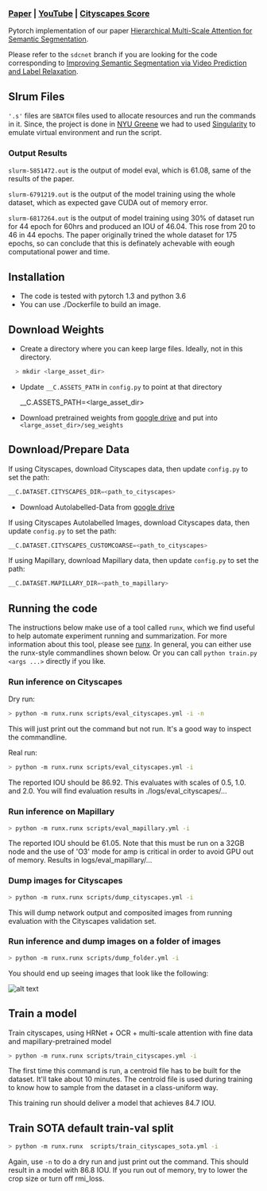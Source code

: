 ### [Paper](https://arxiv.org/abs/2005.10821) | [YouTube](https://youtu.be/odAGA7pFBGA)  | [Cityscapes Score](https://www.cityscapes-dataset.com/method-details/?submissionID=7836) <br>

Pytorch implementation of our paper [Hierarchical Multi-Scale Attention for Semantic Segmentation](https://arxiv.org/abs/2005.10821).<br>

Please refer to the `sdcnet` branch if you are looking for the code corresponding to [Improving Semantic Segmentation via Video Prediction and Label Relaxation](https://nv-adlr.github.io/publication/2018-Segmentation).

## Slrum Files

`'.s'` files are `SBATCH` files used to allocate resources and run the commands in it. Since, the project is done in [NYU Greene](https://www.nyu.edu/research/navigating-research-technology/nyu-greene.html) we had to used [Singularity](https://sylabs.io/singularity/) to emulate virtual environment and run the script.   

### Output Results

`slurm-5851472.out` is the output of model eval, which is 61.08, same of the results of the paper.

`slurm-6791219.out` is the output of the model training using the whole dataset, which as expected gave CUDA out of memory error.

`slurm-6817264.out` is the output of model training using 30% of dataset run for 44 epoch for 60hrs and produced an IOU of 46.04. This rose from 20 to 46 in 44 epochs. The paper originally trined the whole dataset for 175 epochs, so can conclude that this is definately achevable with eough computational power and time.

## Installation 

* The code is tested with pytorch 1.3 and python 3.6
* You can use ./Dockerfile to build an image.


## Download Weights

* Create a directory where you can keep large files. Ideally, not in this directory.
```bash
  > mkdir <large_asset_dir>
```

* Update `__C.ASSETS_PATH` in `config.py` to point at that directory

  __C.ASSETS_PATH=<large_asset_dir>

* Download pretrained weights from [google drive](https://drive.google.com/open?id=1fs-uLzXvmsISbS635eRZCc5uzQdBIZ_U) and put into `<large_asset_dir>/seg_weights`

## Download/Prepare Data

If using Cityscapes, download Cityscapes data, then update `config.py` to set the path:
```python
__C.DATASET.CITYSCAPES_DIR=<path_to_cityscapes>
```

* Download Autolabelled-Data from [google drive](https://drive.google.com/file/d/1DtPo-WP-hjaOwsbj6ZxTtOo_7R_4TKRG/view?usp=sharing)

If using Cityscapes Autolabelled Images, download Cityscapes data, then update `config.py` to set the path:
```python
__C.DATASET.CITYSCAPES_CUSTOMCOARSE=<path_to_cityscapes>
```

If using Mapillary, download Mapillary data, then update `config.py` to set the path:
```python
__C.DATASET.MAPILLARY_DIR=<path_to_mapillary>
```


## Running the code

The instructions below make use of a tool called `runx`, which we find useful to help automate experiment running and summarization. For more information about this tool, please see [runx](https://github.com/NVIDIA/runx).
In general, you can either use the runx-style commandlines shown below. Or you can call `python train.py <args ...>` directly if you like.


### Run inference on Cityscapes

Dry run:
```bash
> python -m runx.runx scripts/eval_cityscapes.yml -i -n
```
This will just print out the command but not run. It's a good way to inspect the commandline. 

Real run:
```bash
> python -m runx.runx scripts/eval_cityscapes.yml -i
```

The reported IOU should be 86.92. This evaluates with scales of 0.5, 1.0. and 2.0. You will find evaluation results in ./logs/eval_cityscapes/...

### Run inference on Mapillary

```bash
> python -m runx.runx scripts/eval_mapillary.yml -i
```

The reported IOU should be 61.05. Note that this must be run on a 32GB node and the use of 'O3' mode for amp is critical in order to avoid GPU out of memory. Results in logs/eval_mapillary/...

### Dump images for Cityscapes

```bash
> python -m runx.runx scripts/dump_cityscapes.yml -i
```

This will dump network output and composited images from running evaluation with the Cityscapes validation set. 

### Run inference and dump images on a folder of images

```bash
> python -m runx.runx scripts/dump_folder.yml -i
```

You should end up seeing images that look like the following:

![alt text](imgs/composited_sf.png "example inference, composited")

## Train a model

Train cityscapes, using HRNet + OCR + multi-scale attention with fine data and mapillary-pretrained model
```bash
> python -m runx.runx scripts/train_cityscapes.yml -i
```

The first time this command is run, a centroid file has to be built for the dataset. It'll take about 10 minutes. The centroid file is used during training to know how to sample from the dataset in a class-uniform way.

This training run should deliver a model that achieves 84.7 IOU.

## Train SOTA default train-val split
```bash
> python -m runx.runx  scripts/train_cityscapes_sota.yml -i
```
Again, use `-n` to do a dry run and just print out the command. This should result in a model with 86.8 IOU. If you run out of memory, try to lower the crop size or turn off rmi_loss.
